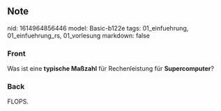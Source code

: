 ## Note
nid: 1614964856446
model: Basic-b122e
tags: 01_einfuehrung, 01_einfuehrung_rs, 01_vorlesung
markdown: false

### Front
Was ist eine <b>typische Maßzahl</b> für Rechenleistung für <b>Supercomputer</b>?

### Back
FLOPS.
